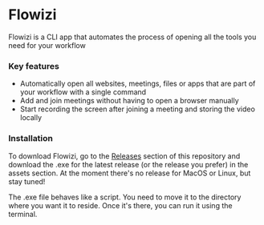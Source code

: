 # Flowizi

Flowizi is a CLI app that automates the process of opening all the tools you need for your workflow

### Key features

- Automatically open all websites, meetings, files or apps that are part of your workflow with a single command
- Add and join meetings without having to open a browser manually
- Start recording the screen after joining a meeting and storing the video locally

### Installation

To download Flowizi, go to the [Releases](https://github.com/jeangiraldoo/flowizi/releases) section of this repository and download the .exe for the latest release (or the release you prefer) in the assets section. At the moment there's no release for MacOS or Linux, but stay tuned!

The .exe file behaves like a script. You need to move it to the directory where you want it to reside. Once it's there, you can run it using the terminal.
